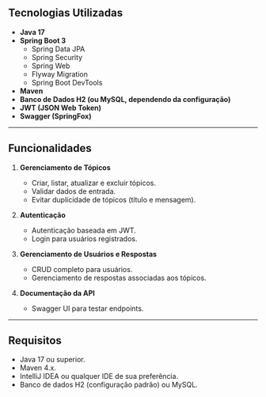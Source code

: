 
## **Tecnologias Utilizadas**

- **Java 17**
- **Spring Boot 3**
  - Spring Data JPA
  - Spring Security
  - Spring Web
  - Flyway Migration
  - Spring Boot DevTools
- **Maven**
- **Banco de Dados H2 (ou MySQL, dependendo da configuração)**
- **JWT (JSON Web Token)**
- **Swagger (SpringFox)**

---

## **Funcionalidades**

1. **Gerenciamento de Tópicos**
   - Criar, listar, atualizar e excluir tópicos.
   - Validar dados de entrada.
   - Evitar duplicidade de tópicos (título e mensagem).

2. **Autenticação**
   - Autenticação baseada em JWT.
   - Login para usuários registrados.

3. **Gerenciamento de Usuários e Respostas**
   - CRUD completo para usuários.
   - Gerenciamento de respostas associadas aos tópicos.

4. **Documentação da API**
   - Swagger UI para testar endpoints.

---

## **Requisitos**

- Java 17 ou superior.
- Maven 4.x.
- IntelliJ IDEA ou qualquer IDE de sua preferência.
- Banco de dados H2 (configuração padrão) ou MySQL.




